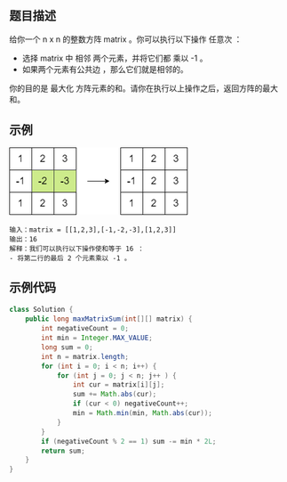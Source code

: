 ## 题目描述
给你一个 n x n 的整数方阵 matrix 。你可以执行以下操作 任意次 ：

* 选择 matrix 中 相邻 两个元素，并将它们都 乘以 -1 。
* 如果两个元素有公共边 ，那么它们就是相邻的。

你的目的是 最大化 方阵元素的和。请你在执行以上操作之后，返回方阵的最大和。

## 示例
![image](./img/5835-最大方阵和.png)
``` text
输入：matrix = [[1,2,3],[-1,-2,-3],[1,2,3]]
输出：16
解释：我们可以执行以下操作使和等于 16 ：
- 将第二行的最后 2 个元素乘以 -1 。
```

## 示例代码
``` java
class Solution {
    public long maxMatrixSum(int[][] matrix) {
        int negativeCount = 0;
        int min = Integer.MAX_VALUE;
        long sum = 0;
        int n = matrix.length;
        for (int i = 0; i < n; i++) {
            for (int j = 0; j < n; j++ ) {
                int cur = matrix[i][j];
                sum += Math.abs(cur);
                if (cur < 0) negativeCount++;
                min = Math.min(min, Math.abs(cur));
            }
        }
        if (negativeCount % 2 == 1) sum -= min * 2L;
        return sum;
    }
}
```